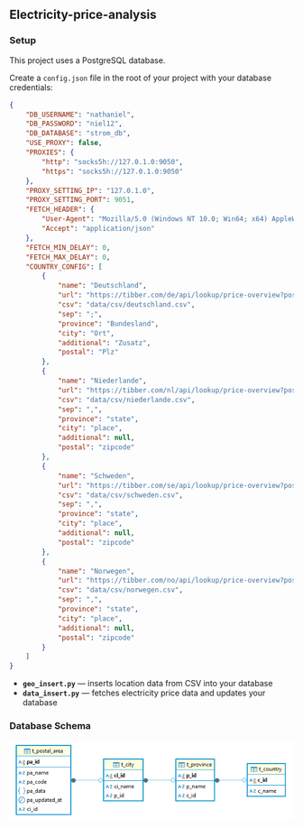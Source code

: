 
## Electricity-price-analysis

### Setup

This project uses a PostgreSQL database.

Create a `config.json` file in the root of your project with your database credentials:

```json
{
    "DB_USERNAME": "nathaniel",
    "DB_PASSWORD": "niel12",
    "DB_DATABASE": "strom_db",
    "USE_PROXY": false,
    "PROXIES": {
        "http": "socks5h://127.0.1.0:9050",
        "https": "socks5h://127.0.1.0:9050"
    },
    "PROXY_SETTING_IP": "127.0.1.0",
    "PROXY_SETTING_PORT": 9051,
    "FETCH_HEADER": {
        "User-Agent": "Mozilla/5.0 (Windows NT 10.0; Win64; x64) AppleWebKit/537.36 (KHTML, like Gecko) Chrome/114.0.0.0 Safari/537.36",
        "Accept": "application/json"
    },
    "FETCH_MIN_DELAY": 0,
    "FETCH_MAX_DELAY": 0,
    "COUNTRY_CONFIG": [
        {
            "name": "Deutschland",
            "url": "https://tibber.com/de/api/lookup/price-overview?postalCode=",
            "csv": "data/csv/deutschland.csv",
            "sep": ";",
            "province": "Bundesland",
            "city": "Ort",
            "additional": "Zusatz",
            "postal": "Plz"
        },
        {
            "name": "Niederlande",
            "url": "https://tibber.com/nl/api/lookup/price-overview?postalCode=",
            "csv": "data/csv/niederlande.csv",
            "sep": ",",
            "province": "state",
            "city": "place",
            "additional": null,
            "postal": "zipcode"
        },
        {
            "name": "Schweden",
            "url": "https://tibber.com/se/api/lookup/price-overview?postalCode=",
            "csv": "data/csv/schweden.csv",
            "sep": ",",
            "province": "state",
            "city": "place",
            "additional": null,
            "postal": "zipcode"
        },
        {
            "name": "Norwegen",
            "url": "https://tibber.com/no/api/lookup/price-overview?postalCode=",
            "csv": "data/csv/norwegen.csv",
            "sep": ",",
            "province": "state",
            "city": "place",
            "additional": null,
            "postal": "zipcode"
        }
    ]
}
```

* **`geo_insert.py`** — inserts location data from CSV into your database
* **`data_insert.py`** — fetches electricity price data and updates your database


### Database Schema
![Database Schema](data/schema.png)